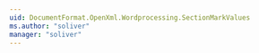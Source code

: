 ```yaml
---
uid: DocumentFormat.OpenXml.Wordprocessing.SectionMarkValues
ms.author: "soliver"
manager: "soliver"
---
```

